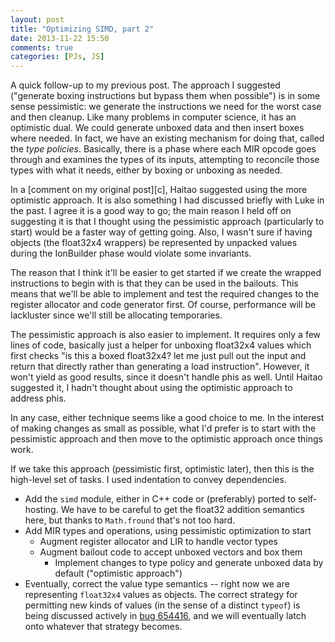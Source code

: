 ```yaml
---
layout: post
title: "Optimizing SIMD, part 2"
date: 2013-11-22 15:50
comments: true
categories: [PJs, JS]
---
```

A quick follow-up to my previous post. The approach I suggested
("generate boxing instructions but bypass them when possible") is in
some sense pessimistic: we generate the instructions we need for the
worst case and then cleanup. Like many problems in computer science,
it has an optimistic dual. We could generate unboxed data and then
insert boxes where needed. In fact, we have an existing mechanism for
doing that, called the *type policies*. Basically, there is a phase
where each MIR opcode goes through and examines the types of its
inputs, attempting to reconcile those types with what it needs, either
by boxing or unboxing as needed.

In a [comment on my original post][c], Haitao suggested using the more
optimistic approach. It is also something I had discussed briefly with
Luke in the past. I agree it is a good way to go; the main reason I
held off on suggesting it is that I thought using the pessimistic
approach (particularly to start) would be a faster way of getting
going. Also, I wasn't sure if having objects (the float32x4 wrappers)
be represented by unpacked values during the IonBuilder phase would
violate some invariants.

The reason that I think it'll be easier to get started if we create
the wrapped instructions to begin with is that they can be used in the
bailouts. This means that we'll be able to implement and test the
required changes to the register allocator and code generator first.
Of course, performance will be lackluster since we'll still be
allocating temporaries.

The pessimistic approach is also easier to implement. It requires only
a few lines of code, basically just a helper for unboxing float32x4
values which first checks "is this a boxed float32x4? let me just pull
out the input and return that directly rather than generating a load
instruction". However, it won't yield as good results, since it
doesn't handle phis as well. Until Haitao suggested it, I hadn't
thought about using the optimistic approach to address phis.

In any case, either technique seems like a good choice to me. In the
interest of making changes as small as possible, what I'd prefer is to
start with the pessimistic approach and then move to the optimistic
approach once things work.

If we take this approach (pessimistic first, optimistic later), then
this is the high-level set of tasks. I used indentation to convey
dependencies.

- Add the `simd` module, either in C++ code or (preferably) ported to
  self-hosting. We have to be careful to get the float32 addition
  semantics here, but thanks to `Math.fround` that's not too hard.
- Add MIR types and operations, using pessimistic optimization to start
  - Augment register allocator and LIR to handle vector types
  - Augment bailout code to accept unboxed vectors and box them
    - Implement changes to type policy and generate unboxed data by
      default ("optimistic approach")
- Eventually, correct the value type semantics -- right now we are
  representing `float32x4` values as objects. The correct strategy for
  permitting new kinds of values (in the sense of a distinct `typeof`)
  is being discussed actively in [bug 654416][654416], and we will
  eventually latch onto whatever that strategy becomes.

[654416]: https://bugzilla.mozilla.org/show_bug.cgi?id=645416
